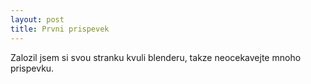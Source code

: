 ```yaml
---
layout: post
title: Prvni prispevek
---
```


Zalozil jsem si svou stranku kvuli blenderu, takze neocekavejte mnoho prispevku.
